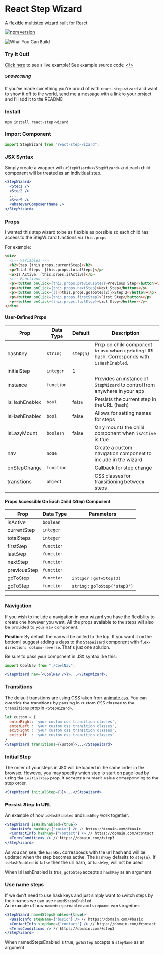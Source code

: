 # React Step Wizard

A flexible multistep wizard built for React

[![npm version](https://badge.fury.io/js/react-step-wizard.svg)](https://badge.fury.io/js/react-step-wizard)

![What You Can Build](https://raw.githubusercontent.com/jcmcneal/react-step-wizard/master/example.gif)

### Try It Out!

<a href='https://jcmcneal.github.io/react-step-wizard/app/'>Click here</a> to see a live example! See example source code: [</>](https://github.com/jcmcneal/react-step-wizard/tree/master/app)

##### Showcasing

If you've made something you're proud of with `react-step-wizard` and want to show it off to the world, send me a message with a link to your project and I'll add it to the README!

### Install

```
npm install react-step-wizard
```

### Import Component

```js
import StepWizard from "react-step-wizard";
```

### JSX Syntax

Simply create a wrapper with `<StepWizard></StepWizard>` and each child component will be treated as an individual step.

```jsx
<StepWizard>
  <Step1 />
  <Step2 />
  ...
  <Step5 />
  <WhateverComponentName />
</StepWizard>
```

### Props

I wanted this step wizard to be as flexible as possible so each child has access to the StepWizard functions via `this.props`

For example:

```html
<div>
  <!-- Variables -->
  <h2>Step {this.props.currentStep}</h2>
  <p>Total Steps: {this.props.totalSteps}</p>
  <p>Is Active: {this.props.isActive}</p>
  <!-- Functions -->
  <p><button onClick={this.props.previousStep}>Previous Step</button></p>
  <p><button onClick={this.props.nextStep}>Next Step</button></p>
  <p><button onClick={()=>this.props.goToStep(2)}>Step 2</button></p>
  <p><button onClick={this.props.firstStep}>First Step</button></p>
  <p><button onClick={this.props.lastStep}>Last Step</button></p>
</div>
```

#### User-Defined Props

| Prop          | Data Type  | Default   | Description                                                                              |
| ------------- | ---------- | --------- | ---------------------------------------------------------------------------------------- |
| hashKey       | `string`   | `step{n}` | Prop on child component to use when updating URL hash. Corresponds with `isHashEnabled`. |
| initialStep   | `integer`  | 1         |
| instance      | `function` |           | Provides an instance of `StepWizard` to control from anywhere in your app                |
| isHashEnabled | `bool`     | false     | Persists the current step in the URL (hash)                                              |
| isHashEnabled | `bool`     | false     | Allows for setting names for steps                                                       |
| isLazyMount   | `boolean`  | false     | Only mounts the child component when `isActive` is true                                  |
| nav           | `node`     |           | Create a custom navigation component to include in the wizard                            |
| onStepChange  | `function` |           | Callback for step change                                                                 |
| transitions   | `object`   |           | CSS classes for transitioning between steps                                              |

#### Props Accessible On Each Child (_Step_) Component

| Prop         | Data Type  | Parameters                     |
| ------------ | ---------- | ------------------------------ |
| isActive     | `boolean`  |
| currentStep  | `integer`  |
| totalSteps   | `integer`  |
| firstStep    | `function` |
| lastStep     | `function` |
| nextStep     | `function` |
| previousStep | `function` |
| goToStep     | `function` | `integer` : `goToStep(3)`      |
| goToStep     | `function` | `string` : `goToStep('step3')` |

---

### Navigation

If you wish to include a navigation in your wizard you have the flexibility to create one however you want. All the props available to the steps will also be provided to your nav component.

**Position**: By default the nav will be added to the top. If you want it on the bottom I suggest adding a class to the `StepWizard` component with `flex-direction: column-reverse`. That's just one solution.

Be sure to pass your component in JSX syntax like this:

```jsx
import CoolNav from "./CoolNav";

<StepWizard nav={<CoolNav />}>...</StepWizard>;
```

### Transitions

The default transitions are using CSS taken from [animate.css](https://daneden.github.io/animate.css/). You can override the transitions by passing in custom CSS classes to the `transitions` prop in `<StepWizard>`.

```jsx
let custom = {
  enterRight: 'your custom css transition classes',
  enterLeft : 'your custom css transition classes',
  exitRight : 'your custom css transition classes',
  exitLeft  : 'your custom css transition classes'
}
<StepWizard transitions={custom}>...</StepWizard>
```

### Initial Step

The order of your steps in JSX will be loaded in the same order in the browser. However, you may specify which step to start on page load by using the `initialStep` prop. It accepts a numeric value corresponding to the step order.

```jsx
<StepWizard initialStep={3}>...</StepWizard>
```

### Persist Step In URL

An example of how `isHashEnabled` and `hashKey` work together:

```jsx
<StepWizard isHashEnabled={true}>
  <BasicInfo hashKey={"basic"} /> // https://domain.com/#basic
  <ContactInfo hashKey={"contact"} /> // https://domain.com/#contact
  <TermsConditions /> // https://domain.com/#step3
</StepWizard>
```

As you can see, the `hashKey` corresponds with the url hash and will be updated when the step becomes active. The `hashKey` defaults to `step{n}`. If `isHashEnabled` is `false` then the url hash, or `hashKey`, will not be used.

When isHashEnabled is true, `goToStep` accepts a `hashKey` as an argument

### Use name steps

If we don't need to use hash keys and just simply want to switch steps by their names we can use `namedStepsEnabled`.  
An example of how `namedStepsEnabled` and `stepName` work together:

```jsx
<StepWizard namedStepsEnabled={true}>
  <BasicInfo stepName={"basic"} /> // https://domain.com/#basic
  <ContactInfo stepName={"contact"} /> // https://domain.com/#contact
  <TermsConditions /> // https://domain.com/#step3
</StepWizard>
```

When namedStepsEnabled is true, `goToStep` accepts a `stepName` as an argument
